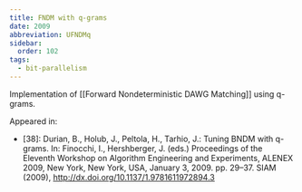 ```yaml
---
title: FNDM with q-grams
date: 2009
abbreviation: UFNDMq
sidebar:
  order: 102
tags:
  - bit-parallelism
---
```


Implementation of [[Forward Nondeterministic DAWG Matching]] using q-grams.

Appeared in:

- [38]: Durian, B., Holub, J., Peltola, H., Tarhio, J.: Tuning BNDM with q-grams. In: Finocchi, I., Hershberger, J. (eds.) Proceedings of the Eleventh Workshop on Algorithm Engineering and Experiments, ALENEX 2009, New York, New York, USA, January 3, 2009. pp. 29–37. SIAM (2009), http://dx.doi.org/10.1137/1.9781611972894.3

